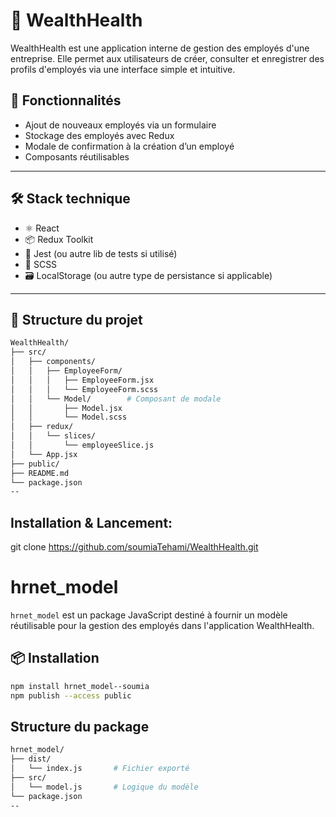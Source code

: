 # 💼 WealthHealth

WealthHealth est une application interne de gestion des employés d'une entreprise. Elle permet aux utilisateurs de créer, consulter et enregistrer des profils d'employés via une interface simple et intuitive.

## 🚀 Fonctionnalités

- Ajout de nouveaux employés via un formulaire
- Stockage des employés avec Redux
- Modale de confirmation à la création d’un employé
- Composants réutilisables


---

## 🛠️ Stack technique

- ⚛️ React
- 📦 Redux Toolkit
- 🧪 Jest (ou autre lib de tests si utilisé)
- 🎨 SCSS
- 🗃️ LocalStorage (ou autre type de persistance si applicable)

---


## 🧩 Structure du projet

```bash
WealthHealth/
├── src/
│   ├── components/
│   │   ├── EmployeeForm/
│   │   │   ├── EmployeeForm.jsx
│   │   │   └── EmployeeForm.scss
│   │   └── Model/        # Composant de modale
│   │       ├── Model.jsx
│   │       └── Model.scss
│   ├── redux/
│   │   └── slices/
│   │       └── employeeSlice.js
│   └── App.jsx
├── public/
├── README.md
└── package.json
--
```
## Installation & Lancement:
git clone https://github.com/soumiaTehami/WealthHealth.git

# hrnet_model

`hrnet_model` est un package JavaScript destiné à fournir un modèle réutilisable pour la gestion des employés dans l'application WealthHealth.

## 📦 Installation

```bash
npm install hrnet_model--soumia
npm publish --access public

```
## Structure du package

```bash
hrnet_model/
├── dist/
│   └── index.js       # Fichier exporté
├── src/
│   └── model.js       # Logique du modèle
└── package.json
--
```